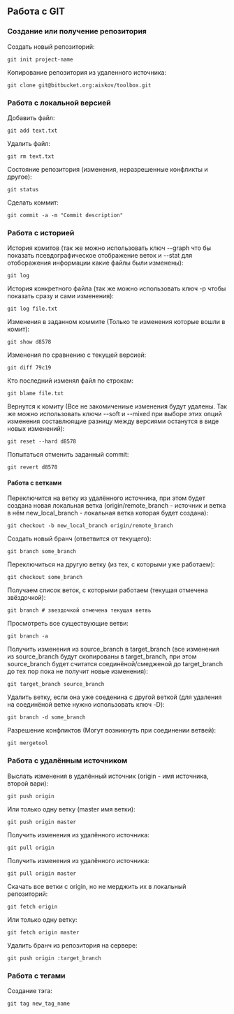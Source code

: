 Работа с GIT
------------

### Создание или получение репозитория 

Создать новый репозиторий:

    git init project-name

Копирование репозитория из удаленного источника:

    git clone git@bitbucket.org:aiskov/toolbox.git

### Работа с локальной версией

Добавить файл:

    git add text.txt

Удалить файл:

    git rm text.txt

Cостояние репозитория (изменения, неразрешенные конфликты и другое):

    git status

Сделать коммит:

    git commit -a -m "Commit description"

### Работа с историей 

История комитов (так же можно использовать ключ --graph что бы показать псевдографическое отображение веток 
и --stat для отоборажения информации какие файлы были изменены):

    git log

История конкретного файла (так же можно использовать ключ -p чтобы показать сразу и сами изменения):

    git log file.txt

Изменения в заданном коммите (Только те изменения которые вошли в комит):

    git show d8578

Изменения по сравнению с текущей версией:

    git diff 79c19

Кто последний изменял файл по строкам:

    git blame file.txt
    
Вернутся к комиту (Все не закомичениые изменения будут удалены. Так же можно использовать ключи --soft и 
--mixed при выборе этих опций изменения составлюящие разницу между версиями останутся в виде новых изменений):

    git reset --hard d8578

Попытаться отменить заданный commit:

    git revert d8578
  
#### Работа с ветками

Переключится на ветку из удалённого источника, при этом будет создана новая локальная ветка (origin/remote_branch - 
источник и ветка в нём new_local_branch - локальная ветка которая будет создана):

    git checkout -b new_local_branch origin/remote_branch

Создать новый бранч (ответвится от текущего):

    git branch some_branch

Переключиться на другую ветку (из тех, с которыми уже работаем):

    git checkout some_branch

Получаем список веток, с которыми работаем (текущая отмечена звёздочкой):

    git branch # звездочкой отмечена текущая ветвь

Просмотреть все существующие ветви:

    git branch -a 

Получить изменения из source_branch в target_branch (все изменения из source_branch будут скопированы в 
target_branch, при этом source_branch будет считатся соединёной/смедженой до target_branch до тех пор пока 
не получит новые изменения):

    git target_branch source_branch

Удалить ветку, если она уже соеденина с другой веткой (для удаления на соединёной ветке нужно использовать ключ -D):

    git branch -d some_branch

Разрешение конфликтов (Могут возникнуть при соединении ветвей):

    git mergetool


### Работа с удалённым источником

Выслать изменения в удалённый источник (origin - имя источника, второй вари):

    git push origin

Или только одну ветку (master имя ветки):

    git push origin master

Получить изменения из удалённого источника:

    git pull origin

Получить изменения из удалённого источника:

    git pull origin master

Скачать все ветки с origin, но не мерджить их в локальный репозиторий:

    git fetch origin

Или только одну ветку:

    git fetch origin master

Удалить бранч из репозитория на сервере:

    git push origin :target_branch

### Работа с тегами

Создание тэга:

    git tag new_tag_name
